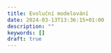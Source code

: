 ```yaml
---
title: Evoluční modelování
date: 2024-03-13T13:36:15+01:00
description: ""
keywords: []
draft: true
---
```


